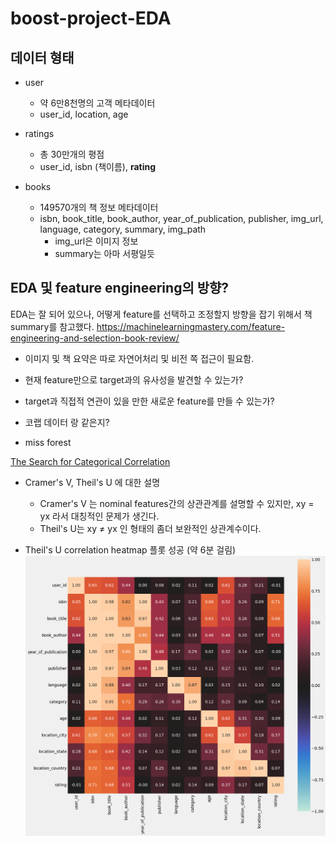 # boost-project-EDA



## 데이터 형태

- user
  -  약 6만8천명의 고객 메타데이터
    - user_id, location, age





- ratings
  - 총 30만개의 평점
  - user_id, isbn (책이름), **rating**





- books
  - 149570개의 책 정보 메타데이터
  - isbn, book_title, book_author, year_of_publication, publisher, img_url, language, category, summary, img_path
    - img_url은 이미지 정보
    - summary는 아마 서평일듯



## EDA 및 feature engineering의 방향?

EDA는 잘 되어 있으나, 어떻게 feature를 선택하고 조정할지 방향을 잡기 위해서 책 summary를 참고했다. https://machinelearningmastery.com/feature-engineering-and-selection-book-review/





- 이미지 및 책 요약은 따로 자연어처리 및 비전 쪽 접근이 필요함.
- 현재 feature만으로 target과의 유사성을 발견할 수 있는가?
- target과 직접적 연관이 있을 만한 새로운 feature를 만들 수 있는가?
  
- 코랩 데이터 랑 같은지?

- miss forest



[The Search for Categorical Correlation](https://towardsdatascience.com/the-search-for-categorical-correlation-a1cf7f1888c9)

- Cramer's V, Theil's U 에 대한 설명
  - Cramer's V 는 nominal features간의 상관관계를 설명할 수 있지만, xy = yx 라서 대칭적인 문제가 생긴다. 
  - Theil's U는 xy $\neq$ yx 인 형태의 좀더 보완적인 상관계수이다.



- Theil's U correlation heatmap 플롯 성공 (약 6분 걸림)
  <img src="../images/theil_map.png" alt="theil" style="zoom:150%;" />